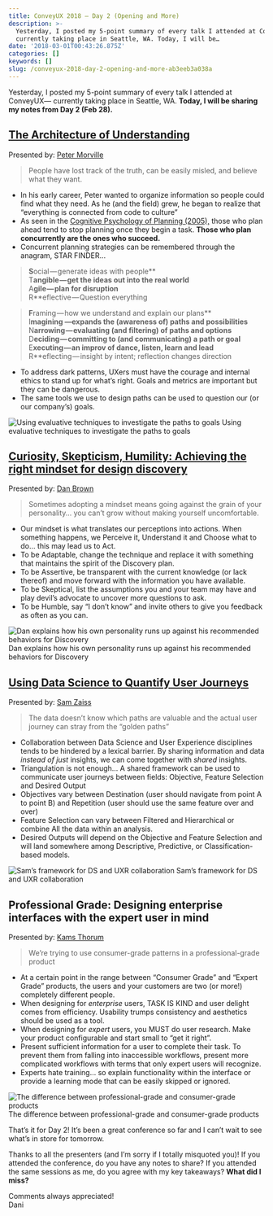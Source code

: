 ```yaml
---
title: ConveyUX 2018 — Day 2 (Opening and More)
description: >-
  Yesterday, I posted my 5-point summary of every talk I attended at ConveyUX—
  currently taking place in Seattle, WA. Today, I will be…
date: '2018-03-01T00:43:26.875Z'
categories: []
keywords: []
slug: /conveyux-2018-day-2-opening-and-more-ab3eeb3a038a
---
```


Yesterday, I posted my 5-point summary of every talk I attended at ConveyUX— currently taking place in Seattle, WA. **Today, I will be sharing my notes from Day 2 (Feb 28).**

##  [The Architecture of Understanding](https://conveyux.com/sessions/the-architecture-of-understanding/)

Presented by: [Peter Morville](https://conveyux.com/speakers/peter-morville/)

> People have lost track of the truth, can be easily misled, and believe what they want.

*   In his early career, Peter wanted to organize information so people could find what they need. As he (and the field) grew, he began to realize that “everything is connected from code to culture”
*   As seen in the [Cognitive Psychology of Planning (2005),](https://www.worldcat.org/title/cognitive-psychology-of-planning/oclc/61394867) those who plan ahead tend to stop planning once they begin a task. **Those who plan concurrently are the ones who succeed.**
*   Concurrent planning strategies can be remembered through the anagram, STAR FINDER…

> **S**ocial — generate ideas with people**  
> T**angible — get the ideas out into the real world**  
> A**gile — plan for disruption**  
> R**eflective — Question everything

> **F**raming — how we understand and explain our plans**  
> I**magining —expands the (awareness of) paths and possibilities**  
> N**arrowing — evaluating (and filtering) of paths and options**  
> D**eciding — committing to (and communicating) a path or goal**  
> E**xecuting — an improv of dance, listen, learn and lead**  
> R**eflecting — insight by intent; reflection changes direction

*   To address dark patterns, UXers must have the courage and internal ethics to stand up for what’s right. Goals and metrics are important but they can be dangerous.
*   The same tools we use to design paths can be used to question our (or our company’s) goals.

![Using evaluative techniques to investigate the paths to goals](/img/medium/1__Dca6Fgdps4febhV__KxNtvA.jpeg)
Using evaluative techniques to investigate the paths to goals

##  [Curiosity, Skepticism, Humility: Achieving the right mindset for design discovery](https://conveyux.com/sessions/curiosity-skepticism-humility-achieving-the-right-mindset-for-design-discovery/)

Presented by: [Dan Brown](https://conveyux.com/speakers/dan-brown/)

> Sometimes adopting a mindset means going against the grain of your personality… you can’t grow without making yourself uncomfortable.

*   Our mindset is what translates our perceptions into actions. When something happens, we Perceive it, Understand it and Choose what to do… this may lead us to Act.
*   To be Adaptable, change the technique and replace it with something that maintains the spirit of the Discovery plan.
*   To be Assertive, be transparent with the current knowledge (or lack thereof) and move forward with the information you have available.
*   To be Skeptical, list the assumptions you and your team may have and play devil’s advocate to uncover more questions to ask.
*   To be Humble, say “I don’t know” and invite others to give you feedback as often as you can.

![Dan explains how his own personality runs up against his recommended behaviors for Discovery](/img/medium/1__sgzmTg7NTOmsuuyDyETsiw.jpeg)
Dan explains how his own personality runs up against his recommended behaviors for Discovery

##  [Using Data Science to Quantify User Journeys](https://conveyux.com/sessions/using-data-science-to-quantify-user-journeys/)

Presented by: [Sam Zaiss](https://conveyux.com/speakers/sam-zaiss/)

> The data doesn’t know which paths are valuable and the actual user journey can stray from the “golden paths”

*   Collaboration between Data Science and User Experience disciplines tends to be hindered by a lexical barrier. By sharing information and data _instead of just_ insights, we can come together with _shared_ insights.
*   Triangulation is not enough… A shared framework can be used to communicate user journeys between fields: Objective, Feature Selection and Desired Output
*   Objectives vary between Destination (user should navigate from point A to point B) and Repetition (user should use the same feature over and over)
*   Feature Selection can vary between Filtered and Hierarchical or combine All the data within an analysis.
*   Desired Outputs will depend on the Objective and Feature Selection and will land somewhere among Descriptive, Predictive, or Classification-based models.

![Sam’s framework for DS and UXR collaboration](/img/medium/1__iiYcSwY7rd3bJyptK8z8lg.jpeg)
Sam’s framework for DS and UXR collaboration

##  Professional Grade: Designing enterprise interfaces with the expert user in mind

Presented by: [Kams Thorum](https://conveyux.com/speakers/cami-thorum/)

> We’re trying to use consumer-grade patterns in a professional-grade product

*   At a certain point in the range between “Consumer Grade” and “Expert Grade” products, the users and your customers are two (or more!) completely different people.
*   When designing for _enterprise_ users, TASK IS KIND and user delight comes from efficiency. Usability trumps consistency and aesthetics should be used as a tool.
*   When designing for _expert_ users, you MUST do user research. Make your product configurable and start small to “get it right”.
*   Present sufficient information for a user to complete their task. To prevent them from falling into inaccessible workflows, present more complicated workflows with terms that only expert users will recognize.
*   Experts hate training… so explain functionality within the interface or provide a learning mode that can be easily skipped or ignored.

![The difference between professional-grade and consumer-grade products](/img/medium/1__cxAylqu53PN4Hp__lYRHxrw.jpeg)
The difference between professional-grade and consumer-grade products

That’s it for Day 2! It’s been a great conference so far and I can’t wait to see what’s in store for tomorrow.

Thanks to all the presenters (and I’m sorry if I totally misquoted you)! If you attended the conference, do you have any notes to share? If you attended the same sessions as me, do you agree with my key takeaways? **What did I miss?**

Comments always appreciated!  
Dani